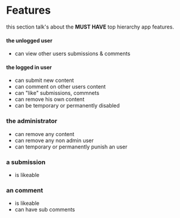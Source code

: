 # Features

this section talk's about the **MUST HAVE** top hierarchy app features. 

#### the unlogged user

* can view other users submissions & comments

#### the logged in user

* can submit new content
* can comment on other users content
* can "like" submissions, commnets
* can remove his own content
* can be temporary or permanently disabled

### the administrator

* can remove any content
* can remove any non admin user
* can temporary or permanently punish an user

### a submission

* is likeable

### an comment

* is likeable
* can have sub comments